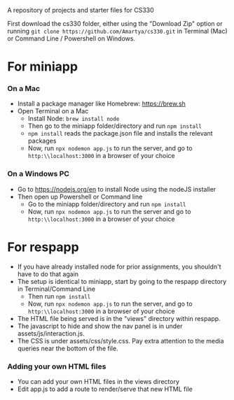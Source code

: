 A repository of projects and starter files for CS330

First download the cs330 folder, either using the "Download Zip" option or running `git clone https://github.com/Amartya/cs330.git` in Terminal (Mac) or Command Line / Powershell on Windows.

# For miniapp

### On a Mac
- Install a package manager like Homebrew: https://brew.sh  
- Open Terminal on a Mac
  - Install Node: `brew install node`
  - Then go to the miniapp folder/directory and run `npm install`
  - `npm install` reads the package.json file and installs the relevant packages
  - Now, run `npx nodemon app.js` to run the server, and go to `http:\\localhost:3000` in a browser of your choice 

### On a Windows PC 
- Go to https://nodejs.org/en to install Node using the nodeJS installer
- Then open up Powershell or Command line 
  - Go to the miniapp folder/directory and run `npm install`
  - Now, run `npx nodemon app.js` to run the server and go to `http:\\localhost:3000` in a browser of your choice

# For respapp
- If you have already installed node for prior assignments, you shouldn't have to do that again
- The setup is identical to miniapp, start by going to the respapp directory in Terminal/Command Line
  - Then run `npm install`
  - Now, run `npx nodemon app.js` to run the server, and go to `http:\\localhost:3000` in a browser of your choice
- The HTML file being served is in the "views" directory within respapp. 
- The javascript to hide and show the nav panel is in under assets/js/interaction.js.
- The CSS is under assets/css/style.css. Pay extra attention to the media queries near the bottom of the file.

### Adding your own HTML files
- You can add your own HTML files in the views directory
- Edit app.js to add a route to render/serve that new HTML file
